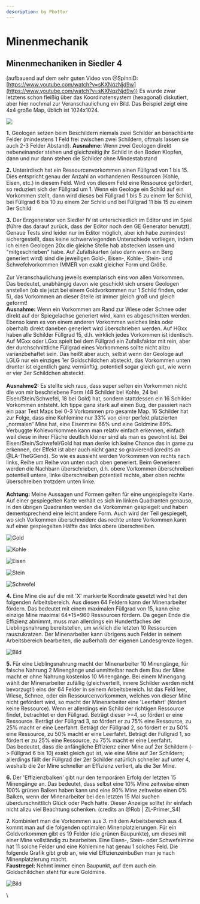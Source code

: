 ```yaml
---
description: by Phottor
---
```


# Minenmechanik

## **Minenmechaniken in Siedler 4**&#x20;

(aufbauend auf dem sehr guten Video von @SpinniD: [https://www.youtube.com/watch?v=sKXNqzNjd9w](https://www.youtube.com/watch?v=sKXNqzNjd9w)) Es wurde zwar letztens schon fleißig über das Koordinatensystem (hexagonal) diskutiert, aber hier nochmal zur Veranschaulichung ein Bild. Das Beispiel zeigt eine 4x4 große Map, üblich ist 1024x1024.

![](https://media.discordapp.net/attachments/576807103256068102/850485568399343686/unknown.png?width=388\&height=300)

**1.** Geologen setzen beim Beschildern niemals zwei Schilder an benachbarte Felder (mindestens 1 Feld frei zwischen zwei Schildern, oftmals lassen sie auch 2-3 Felder Abstand). **Ausnahme:** Wenn zwei Geologen direkt nebeneinander stehen und gleichzeitig ihr Schild in den Boden Klopfen, dann und nur dann stehen die Schilder ohne Mindestabstand&#x20;



**2.** Unterirdisch hat ein Ressourcenvorkommen einen Füllgrad von 1 bis 15. Dies entspricht genau der Anzahl an vorhandenen Ressourcen (Kohle, Eisen, etc.) in diesem Feld. Wird von diesem Feld eine Ressource gefördert, so reduziert sich der Füllgrad um 1. Wenn ein Geologe ein Schild auf ein Vorkommen stellt, dann wird dieses bei Füllgrad 1 bis 5 zu einem 1er Schild, bei Füllgrad 6 bis 10 zu einem 2er Schild und bei Füllgrad 11 bis 15 zu einem 3er Schild



**3.** Der Erzgenerator von Siedler IV ist unterschiedlich im Editor und im Spiel (führe das darauf zurück, dass der Editor noch den GE Generator benutzt). Genaue Tests sind leider nur im Editor möglich, aber ich habe zumindest sichergestellt, dass keine schwerwiegenden Unterschiede vorliegen, indem ich einen Geologen 20x die gleiche Stelle hab abstecken lassen und "mitgeschrieben" habe. Auf Zufallskarten (also dann wenn ein Berg generiert wird) sind die jeweiligen Gold-, Eisen-, Kohle-, Stein- und Schwefelvorkommen IMMER von exakt gleicher Form und Größe. \
\
Zur Veranschaulichung jeweils exemplarisch eins von allen Vorkommen. Das bedeutet, unabhängig davon wie geschickt sich unsere Geologen anstellen (ob sie jetzt bei einem Goldvorkommen nur 1 Schild finden, oder 5), das Vorkommen an dieser Stelle ist immer gleich groß und gleich geformt! \
**Ausnahme:** Wenn ein Vorkommen am Rand zur Wiese oder Schnee oder direkt auf der Spiegelachse generiert wird, kann es abgeschnitten werden. Ebenso kann es von einem anderen Vorkommen welches links oder oberhalb direkt daneben generiert wird überschrieben werden. Auf HGxx haben alle Schilder Füllgrad 15, d.h. wirklich jedes Vorkommen ist identisch. Auf MGxx oder LGxx spielt bei dem Füllgrad ein Zufallsfaktor mit rein, aber der durchschnittliche Füllgrad eines Vorkommens sollte nicht allzu varianzbehaftet sein. Das heißt aber auch, selbst wenn der Geologe auf LGLG nur ein einziges 1er Goldschildchen absteckt, das Vorkommen unten drunter ist eigentlich ganz vernünftig, potentiell sogar gleich gut, wie wenn er vier 3er Schildchen absteckt. \
\
**Ausnahme2:** Es stellte sich raus, dass super selten ein Vorkommen nicht die von mir beschriebene Form (48 Schilder bei Kohle, 24 bei Eisen/Stein/Schwefel, 18 bei Gold) hat, sondern stattdessen ein 16 Schilder Vorkommen entsteht. Ich tippe ganz stark auf einen Bug, der passiert nach ein paar Test Maps bei 0-3 Vorkommen pro gesamte Map. 16 Schilder hat zur Folge, dass eine Kohlemine nur 33% von einer perfekt platzierten „normalen“ Mine hat, eine Eisenmine 66% und eine Goldmine 89%. Verbuggte Kohlevorkommen kann man relativ einfach erkennen, einfach weil diese in ihrer Fläche deutlich kleiner sind als man es gewohnt ist. Bei Eisen/Stein/Schwefel/Gold hat man denke ich keine Chance das in game zu erkennen, der Effekt ist aber auch nicht ganz so gravierend (credits an @LA-TheGGend). So wie es aussieht werden Vorkommen von rechts nach links, Reihe um Reihe von unten nach oben generiert. Beim Generieren werden die Nachbarn überschrieben, d.h. obere Vorkommen überschreiben potentiell untere, linke überschreiben potentiell rechte, aber oben rechte überschreiben trotzdem unten linke. \
\
**Achtung:** Meine Aussagen und Formen gelten für eine ungespiegelte Karte. Auf einer gespiegelten Karte verhält es sich im linken Quadranten genauso, in den übrigen Quadranten werden die Vorkommen gespiegelt und haben dementsprechend eine leicht andere Form. Auch wird der Teil gespiegelt, wo sich Vorkommen überschneiden: das rechte untere Vorkommen kann auf einer gespiegelten Hälfte das links obere überschreiben.

![Gold](https://media.discordapp.net/attachments/576807103256068102/850486077604364348/unknown.png)

![Kohle](https://media.discordapp.net/attachments/576807103256068102/850486127903375410/unknown.png)

![Eisen](https://media.discordapp.net/attachments/576807103256068102/850486164652818432/unknown.png)

![Stein](https://media.discordapp.net/attachments/576807103256068102/850486195997638656/unknown.png)

![Schwefel](https://media.discordapp.net/attachments/576807103256068102/850486232282955836/unknown.png)

**4.** Eine Mine die auf die mit 'X' markierte Koordinate gesetzt wird hat den folgenden Arbeitsbereich. Aus diesen 64 Feldern kann der Minenarbeiter fördern. Das bedeutet mit einem maximalen Füllgrad von 15, kann eine einzige Mine maximal 64\*15=960 Ressourcen fördern. Da gegen Ende die Effizienz abnimmt, muss man allerdings ein Hundertfaches der Lieblingsnahrung bereitstellen, um wirklich die letzten 10 Ressourcen rauszukratzen. Der Minenarbeiter kann übrigens auch Felder in seinem Arbeitsbereich bearbeiten, die außerhalb der eigenen Landesgrenze liegen.&#x20;

![Bild](https://media.discordapp.net/attachments/576807103256068102/850486375865778246/unknown.png?width=388\&height=300)

**5.** Für eine Lieblingsnahrung macht der Minenarbeiter 10 Minengänge, für falsche Nahrung 2 Minengänge und unmittelbar nach dem Bau der Mine macht er ohne Nahrung kostenlos 10 Minengänge. Bei einem Minengang wählt der Minenarbeiter zufällig (gleichverteilt, innere Schilder werden nicht bevorzugt!) eins der 64 Felder in seinem Arbeitsbereich. Ist das Feld leer, Wiese, Schnee, oder ein Ressourcenvorkommen, welches von dieser Mine nicht gefördert wird, so macht der Minenarbeiter eine 'Leerfahrt' (fördert keine Ressource). Wenn er allerdings ein Schild der richtigen Ressource findet, betrachtet er den Füllgrad. Beträgt dieser >=4, so fördert er eine Ressource. Beträgt der Füllgrad 3, so fördert er zu 75% eine Ressource, zu 25% macht er eine Leerfahrt. Beträgt der Füllgrad 2, so fördert er zu 50% eine Ressource, zu 50% macht er eine Leerfahrt. Beträgt der Füllgrad 1, so fördert er zu 25% eine Ressource, zu 75% macht er eine Leerfahrt. \
Das bedeutet, dass die anfängliche Effizienz einer Mine auf 2er Schildern (-> Füllgrad 6 bis 10) exakt gleich gut ist, wie eine Mine auf 3er Schildern; allerdings fällt der Füllgrad der 2er Schilder natürlich schneller auf unter 4, weshalb die 2er Mine schneller an Effizienz verliert, als die 3er Mine.&#x20;

**6.** Der 'Effizienzbalken' gibt nur den temporären Erfolg der letzten 15 Minengänge an. Das bedeutet, dass selbst eine 10% Mine zeitweise einen 100% grünen Balken haben kann und eine 90% Mine zeitweise einen 0% Balken, wenn der Minenarbeiter bei den letzten 15 Mal suchen überdurschnittlich Glück oder Pech hatte. Dieser Anzeige solltet ihr einfach nicht allzu viel Beachtung schenken. (credits an @Rob | ZL-Primer\_S4)&#x20;

**7.** Kombiniert man die Vorkommen aus _3._ mit dem Arbeitsbereich aus _4._ kommt man auf die folgenden optimalen Minenplatzierungen. Für ein Goldvorkommen gibt es 19 Felder (die grünen Baupunkte), um dieses mit einer Mine vollständig zu bearbeiten. Eine Eisen-, Stein- oder Schwefelmine hat 11 solche Felder und eine Kohlemine hat genau 1 solches Feld. Die folgende Grafik gibt grob an, wie viel Effizienzeinbußen man je nach Minenplatzierung macht. \
**Faustregel:** Nehmt immer einen Baupunkt, auf dem auch ein Goldschildchen steht für eure Goldmine.

![Bild](https://media.discordapp.net/attachments/576807103256068102/855054461772234772/mineplacement.jpg?width=267\&height=300)

\
